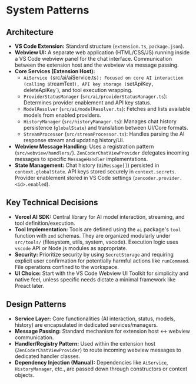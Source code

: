 # System Patterns

## Architecture
- **VS Code Extension:** Standard structure (`extension.ts`, `package.json`).
- **Webview UI:** A separate web application (HTML/CSS/JS) running inside a VS Code webview panel for the chat interface. Communication between the extension host and the webview via message passing.
- **Core Services (Extension Host):**
    - `AiService (`src/ai/aiService.ts`): Focused on core AI interaction (calling `streamText`), API key storage (`setApiKey`, `deleteApiKey`), and tool execution wrapping.
    - `ProviderStatusManager` (`src/ai/providerStatusManager.ts`): Determines provider enablement and API key status.
    - `ModelResolver` (`src/ai/modelResolver.ts`): Fetches and lists available models from enabled providers.
    - `HistoryManager` (`src/historyManager.ts`): Manages chat history persistence (`globalState`) and translation between UI/Core formats.
    - `StreamProcessor` (`src/streamProcessor.ts`): Handles parsing the AI response stream and updating history/UI.
- **Webview Message Handling:** Uses a registration pattern (`src/webview/handlers/`). `ZenCoderChatViewProvider` delegates incoming messages to specific `MessageHandler` implementations.
- **State Management:** Chat history (`UiMessage[]`) persisted in `context.globalState`. API keys stored securely in `context.secrets`. Provider enablement stored in VS Code settings (`zencoder.provider.<id>.enabled`).

## Key Technical Decisions
- **Vercel AI SDK:** Central library for AI model interaction, streaming, and tool definition/execution.
- **Tool Implementation:** Tools are defined using the `ai` package's `tool` function with `zod` schemas. They are organized modularly under `src/tools/` (filesystem, utils, system, vscode). Execution logic uses `vscode` API or Node.js modules as appropriate.
- **Security:** Prioritize security by using `SecretStorage` and requiring explicit user confirmation for potentially harmful actions like `runCommand`. File operations confined to the workspace.
- **UI Choice:** Start with the VS Code Webview UI Toolkit for simplicity and native feel, unless specific needs dictate a minimal framework like Preact later.

## Design Patterns
- **Service Layer:** Core functionalities (AI interaction, status, models, history) are encapsulated in dedicated services/managers.
- **Message Passing:** Standard mechanism for extension host <-> webview communication.
- **Handler/Registry Pattern:** Used within the extension host (`ZenCoderChatViewProvider`) to route incoming webview messages to dedicated handler classes.
- **Dependency Injection (Manual):** Dependencies like `AiService`, `HistoryManager`, etc., are passed down through constructors or context objects.